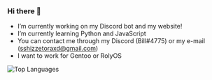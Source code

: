 ### Hi there 👋
- I’m currently working on my Discord bot and my website!
- I’m currently learning Python and JavaScript
- You can contact me through my Discord (Bill#4775) or my e-mail (sshizzetoraxd@gmail.com)
- I want to work for Gentoo or RolyOS

<img alt="Top Languages" src="https://github-readme-stats.vercel.app/api/top-langs/?username=SucessfullCsharper&layout=compact" />
